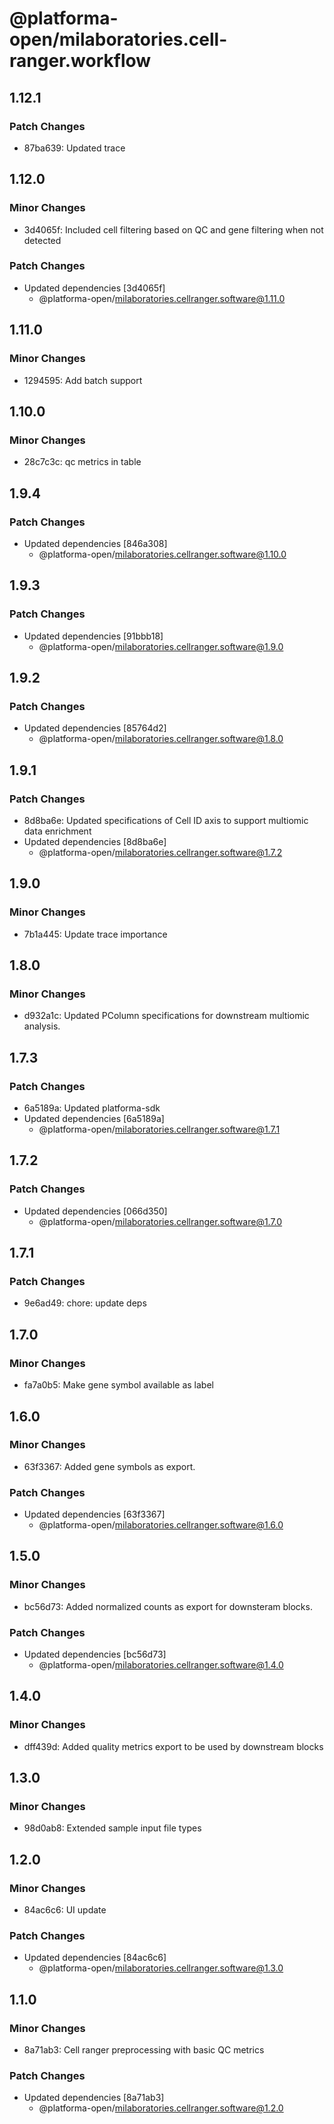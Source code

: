 # @platforma-open/milaboratories.cell-ranger.workflow

## 1.12.1

### Patch Changes

- 87ba639: Updated trace

## 1.12.0

### Minor Changes

- 3d4065f: Included cell filtering based on QC and gene filtering when not detected

### Patch Changes

- Updated dependencies [3d4065f]
  - @platforma-open/milaboratories.cellranger.software@1.11.0

## 1.11.0

### Minor Changes

- 1294595: Add batch support

## 1.10.0

### Minor Changes

- 28c7c3c: qc metrics in table

## 1.9.4

### Patch Changes

- Updated dependencies [846a308]
  - @platforma-open/milaboratories.cellranger.software@1.10.0

## 1.9.3

### Patch Changes

- Updated dependencies [91bbb18]
  - @platforma-open/milaboratories.cellranger.software@1.9.0

## 1.9.2

### Patch Changes

- Updated dependencies [85764d2]
  - @platforma-open/milaboratories.cellranger.software@1.8.0

## 1.9.1

### Patch Changes

- 8d8ba6e: Updated specifications of Cell ID axis to support multiomic data enrichment
- Updated dependencies [8d8ba6e]
  - @platforma-open/milaboratories.cellranger.software@1.7.2

## 1.9.0

### Minor Changes

- 7b1a445: Update trace importance

## 1.8.0

### Minor Changes

- d932a1c: Updated PColumn specifications for downstream multiomic analysis.

## 1.7.3

### Patch Changes

- 6a5189a: Updated platforma-sdk
- Updated dependencies [6a5189a]
  - @platforma-open/milaboratories.cellranger.software@1.7.1

## 1.7.2

### Patch Changes

- Updated dependencies [066d350]
  - @platforma-open/milaboratories.cellranger.software@1.7.0

## 1.7.1

### Patch Changes

- 9e6ad49: chore: update deps

## 1.7.0

### Minor Changes

- fa7a0b5: Make gene symbol available as label

## 1.6.0

### Minor Changes

- 63f3367: Added gene symbols as export.

### Patch Changes

- Updated dependencies [63f3367]
  - @platforma-open/milaboratories.cellranger.software@1.6.0

## 1.5.0

### Minor Changes

- bc56d73: Added normalized counts as export for downsteram blocks.

### Patch Changes

- Updated dependencies [bc56d73]
  - @platforma-open/milaboratories.cellranger.software@1.4.0

## 1.4.0

### Minor Changes

- dff439d: Added quality metrics export to be used by downstream blocks

## 1.3.0

### Minor Changes

- 98d0ab8: Extended sample input file types

## 1.2.0

### Minor Changes

- 84ac6c6: UI update

### Patch Changes

- Updated dependencies [84ac6c6]
  - @platforma-open/milaboratories.cellranger.software@1.3.0

## 1.1.0

### Minor Changes

- 8a71ab3: Cell ranger preprocessing with basic QC metrics

### Patch Changes

- Updated dependencies [8a71ab3]
  - @platforma-open/milaboratories.cellranger.software@1.2.0
